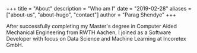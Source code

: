 +++
title = "About"
description = "Who am I"
date = "2019-02-28"
aliases = ["about-us", "about-hugo", "contact"]
author = "Parag Shendye"
+++

After successfully completing my Master's degree in Computer Aided Mechanical Engineering from RWTH Aachen, I joined as a Software Developer with focus on Data Science and Machine Learning at Incoretex GmbH.